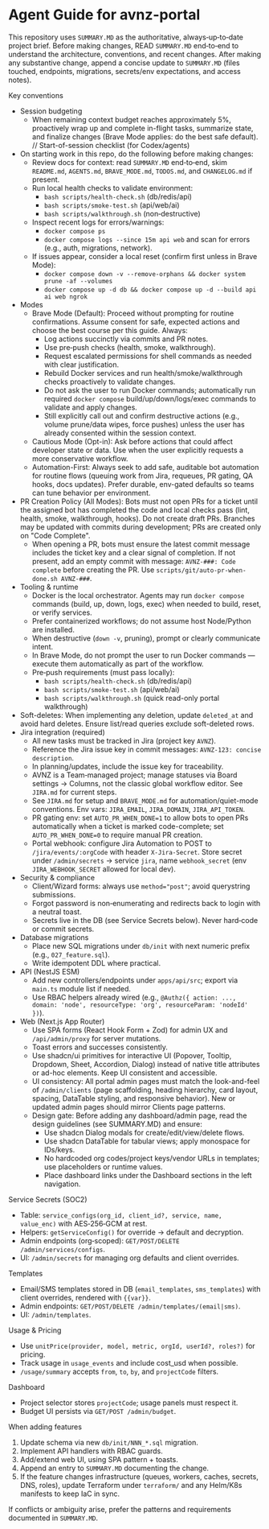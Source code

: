 # Agent Guide for avnz-portal

This repository uses `SUMMARY.MD` as the authoritative, always‑up‑to‑date project brief. Before making changes, READ `SUMMARY.MD` end‑to‑end to understand the architecture, conventions, and recent changes. After making any substantive change, append a concise update to `SUMMARY.MD` (files touched, endpoints, migrations, secrets/env expectations, and access notes).

Key conventions
- Session budgeting
  - When remaining context budget reaches approximately 5%, proactively wrap up and complete in-flight tasks, summarize state, and finalize changes (Brave Mode applies: do the best safe default).
// Start-of-session checklist (for Codex/agents)
- On starting work in this repo, do the following before making changes:
  - Review docs for context: read `SUMMARY.MD` end‑to‑end, skim `README.md`, `AGENTS.md`, `BRAVE_MODE.md`, `TODOS.md`, and `CHANGELOG.md` if present.
  - Run local health checks to validate environment:
    - `bash scripts/health-check.sh` (db/redis/api)
    - `bash scripts/smoke-test.sh` (api/web/ai)
    - `bash scripts/walkthrough.sh` (non‑destructive)
  - Inspect recent logs for errors/warnings:
    - `docker compose ps`
    - `docker compose logs --since 15m api web` and scan for errors (e.g., auth, migrations, network).
  - If issues appear, consider a local reset (confirm first unless in Brave Mode):
    - `docker compose down -v --remove-orphans && docker system prune -af --volumes`
    - `docker compose up -d db && docker compose up -d --build api ai web ngrok`
- Modes
  - Brave Mode (Default): Proceed without prompting for routine confirmations. Assume consent for safe, expected actions and choose the best course per this guide. Always:
    - Log actions succinctly via commits and PR notes.
    - Use pre‑push checks (health, smoke, walkthrough).
    - Request escalated permissions for shell commands as needed with clear justification.
    - Rebuild Docker services and run health/smoke/walkthrough checks proactively to validate changes.
    - Do not ask the user to run Docker commands; automatically run required `docker compose` build/up/down/logs/exec commands to validate and apply changes.
    - Still explicitly call out and confirm destructive actions (e.g., volume prune/data wipes, force pushes) unless the user has already consented within the session context.
  - Cautious Mode (Opt-in): Ask before actions that could affect developer state or data. Use when the user explicitly requests a more conservative workflow.
  - Automation-First: Always seek to add safe, auditable bot automation for routine flows (queuing work from Jira, requeues, PR gating, QA hooks, docs updates). Prefer durable, env-gated defaults so teams can tune behavior per environment.
- PR Creation Policy (All Modes): Bots must not open PRs for a ticket until the assigned bot has completed the code and local checks pass (lint, health, smoke, walkthrough, hooks). Do not create draft PRs. Branches may be updated with commits during development; PRs are created only on "Code Complete".
  - When opening a PR, bots must ensure the latest commit message includes the ticket key and a clear signal of completion. If not present, add an empty commit with message: `AVNZ-###: Code complete` before creating the PR. Use `scripts/git/auto-pr-when-done.sh AVNZ-###`.
- Tooling & runtime
  - Docker is the local orchestrator. Agents may run `docker compose` commands (build, up, down, logs, exec) when needed to build, reset, or verify services.
  - Prefer containerized workflows; do not assume host Node/Python are installed.
  - When destructive (`down -v`, pruning), prompt or clearly communicate intent.
  - In Brave Mode, do not prompt the user to run Docker commands — execute them automatically as part of the workflow.
  - Pre‑push requirements (must pass locally):
    - `bash scripts/health-check.sh` (db/redis/api)
    - `bash scripts/smoke-test.sh` (api/web/ai)
    - `bash scripts/walkthrough.sh` (quick read-only portal walkthrough)
- Soft-deletes: When implementing any deletion, update `deleted_at` and avoid hard deletes. Ensure list/read queries exclude soft-deleted rows.
- Jira integration (required)
  - All new tasks must be tracked in Jira (project key `AVNZ`).
  - Reference the Jira issue key in commit messages: `AVNZ-123: concise description`.
  - In planning/updates, include the issue key for traceability.
  - AVNZ is a Team‑managed project; manage statuses via Board settings → Columns, not the classic global workflow editor. See `JIRA.md` for current steps.
  - See `JIRA.md` for setup and `BRAVE_MODE.md` for automation/quiet-mode conventions. Env vars: `JIRA_EMAIL`, `JIRA_DOMAIN`, `JIRA_API_TOKEN`.
  - PR gating env: set `AUTO_PR_WHEN_DONE=1` to allow bots to open PRs automatically when a ticket is marked code-complete; set `AUTO_PR_WHEN_DONE=0` to require manual PR creation.
  - Portal webhook: configure Jira Automation to POST to `/jira/events/:orgCode` with header `X-Jira-Secret`. Store secret under `/admin/secrets` → service `jira`, name `webhook_secret` (env `JIRA_WEBHOOK_SECRET` allowed for local dev).
- Security & compliance
  - Client/Wizard forms: always use `method="post"`; avoid querystring submissions.
  - Forgot password is non‑enumerating and redirects back to login with a neutral toast.
  - Secrets live in the DB (see Service Secrets below). Never hard‑code or commit secrets.
- Database migrations
  - Place new SQL migrations under `db/init` with next numeric prefix (e.g., `027_feature.sql`).
  - Write idempotent DDL where practical.
- API (NestJS ESM)
  - Add new controllers/endpoints under `apps/api/src`; export via `main.ts` module list if needed.
  - Use RBAC helpers already wired (e.g., `@Authz({ action: ..., domain: 'node', resourceType: 'org', resourceParam: 'nodeId' })`).
- Web (Next.js App Router)
  - Use SPA forms (React Hook Form + Zod) for admin UX and `/api/admin/proxy` for server mutations.
  - Toast errors and successes consistently.
  - Use shadcn/ui primitives for interactive UI (Popover, Tooltip, Dropdown, Sheet, Accordion, Dialog) instead of native title attributes or ad-hoc elements. Keep UI consistent and accessible.
  - UI consistency: All portal admin pages must match the look-and-feel of `/admin/clients` (page scaffolding, heading hierarchy, card layout, spacing, DataTable styling, and responsive behavior). New or updated admin pages should mirror Clients page patterns.
  - Design gate: Before adding any dashboard/admin page, read the design guidelines (see SUMMARY.MD) and ensure:
    - Use shadcn Dialog modals for create/edit/view/delete flows.
    - Use shadcn DataTable for tabular views; apply monospace for IDs/keys.
    - No hardcoded org codes/project keys/vendor URLs in templates; use placeholders or runtime values.
    - Place dashboard links under the Dashboard sections in the left navigation.

Service Secrets (SOC2)
- Table: `service_configs(org_id, client_id?, service, name, value_enc)` with AES‑256‑GCM at rest.
- Helpers: `getServiceConfig()` for override → default and decryption.
- Admin endpoints (org‑scoped): `GET/POST/DELETE /admin/services/configs`.
- UI: `/admin/secrets` for managing org defaults and client overrides.

Templates
- Email/SMS templates stored in DB (`email_templates`, `sms_templates`) with client overrides, rendered with `{{var}}`.
- Admin endpoints: `GET/POST/DELETE /admin/templates/(email|sms)`.
- UI: `/admin/templates`.

Usage & Pricing
- Use `unitPrice(provider, model, metric, orgId, userId?, roles?)` for pricing.
- Track usage in `usage_events` and include cost_usd when possible.
- `/usage/summary` accepts `from`, `to`, `by`, and `projectCode` filters.

Dashboard
- Project selector stores `projectCode`; usage panels must respect it.
- Budget UI persists via `GET/POST /admin/budget`.

When adding features
1) Update schema via new `db/init/NNN_*.sql` migration.
2) Implement API handlers with RBAC guards.
3) Add/extend web UI, using SPA pattern + toasts.
4) Append an entry to `SUMMARY.MD` documenting the change.
5) If the feature changes infrastructure (queues, workers, caches, secrets, DNS, roles), update Terraform under `terraform/` and any Helm/K8s manifests to keep IaC in sync.

If conflicts or ambiguity arise, prefer the patterns and requirements documented in `SUMMARY.MD`.
